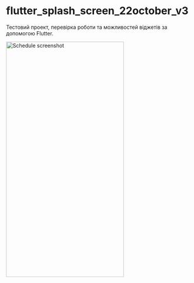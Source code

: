 # flutter_splash_screen_22october_v3

Тестовий проект, перевірка роботи та можливостей віджетів за допомогою Flutter.

<div>
  <img align="center" src_for_redme="splash.png" alt="Schedule screenshot" height="640" width="320">
</div>
